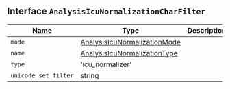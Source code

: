 ## Interface `AnalysisIcuNormalizationCharFilter`

| Name | Type | Description |
| - | - | - |
| `mode` | [AnalysisIcuNormalizationMode](./AnalysisIcuNormalizationMode.md) | &nbsp; |
| `name` | [AnalysisIcuNormalizationType](./AnalysisIcuNormalizationType.md) | &nbsp; |
| `type` | 'icu_normalizer' | &nbsp; |
| `unicode_set_filter` | string | &nbsp; |
